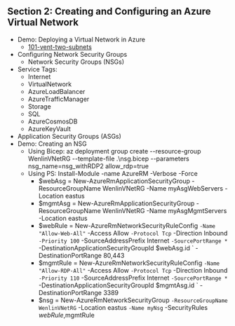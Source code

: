 ## Section 2: Creating and Configuring an Azure Virtual Network
* Demo: Deploying a Virtual Network in Azure
  - [101-vent-two-subnets](https://github.com/Azure/azure-quickstart-templates/tree/master/quickstarts/microsoft.network/vnet-two-subnets)
* Configuring Network Security Groups
  - Network Security Groups (NSGs)
* Service Tags: 
  - Internet
  - VirtualNetwork
  - AzureLoadBalancer
  - AzureTrafficManager
  - Storage
  - SQL
  - AzureCosmosDB
  - AzureKeyVault
* Application Security Groups (ASGs)
* Demo: Creating an NSG
  - Using Bicep: az deployment group create --resource-group WenlinVNetRG --template-file .\nsg.bicep --parameters nsg_name=nsg_withRDP2 allow_rdp=true
  - Using PS: Install-Module -name AzureRM -Verbose -Force
    - $webAsg = New-AzureRmApplicationSecurityGroup -ResourceGroupName WenlinVNetRG -Name myAsgWebServers -Location eastus
    - $mgmtAsg = New-AzureRmApplicationSecurityGroup -ResourceGroupName WenlinVNetRG -Name myAsgMgmtServers -Location eastus
    - $webRule = New-AzureRmNetworkSecurityRuleConfig `
        -Name "Allow-Web-All" `
        -Access Allow `
        -Protocol Tcp `
        -Direction Inbound `
        -Priority 100 `
        -SourceAddressPrefix Internet `
        -SourcePortRange * `
        -DestinationApplicationSecurityGroupId $webAsg.id `
        -DestinationPortRange 80,443
    - $mgmtRule = New-AzureRmNetworkSecurityRuleConfig `
        -Name "Allow-RDP-All" `
        -Access Allow `
        -Protocol Tcp `
        -Direction Inbound `
        -Priority 110 `
        -SourceAddressPrefix Internet `
        -SourcePortRange * `
        -DestinationApplicationSecurityGroupId $mgmtAsg.id `
        -DestinationPortRange 3389
    - $nsg = New-AzureRmNetworkSecurityGroup `
        -ResourceGroupName WenlinVNetRG `
        -Location eastus `
        -Name myNsg `
        -SecurityRules $webRule,$mgmtRule
